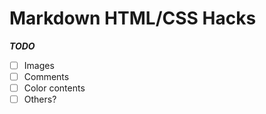 # Markdown HTML/CSS Hacks

***TODO***

- [ ] Images
- [ ] Comments
- [ ] Color contents
- [ ] Others?

